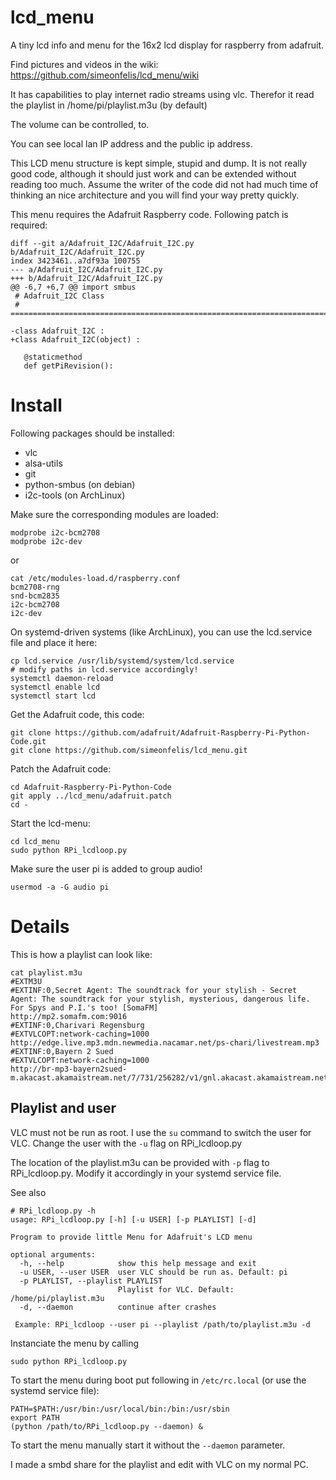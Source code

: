 lcd_menu
========

A tiny lcd info and menu for the 16x2 lcd display for raspberry from adafruit.

Find pictures and videos in the wiki: https://github.com/simeonfelis/lcd_menu/wiki

It has capabilities to play internet radio streams using vlc. Therefor it 
read the playlist in /home/pi/playlist.m3u (by default)

The volume can be controlled, to.

You can see local lan IP address and the public ip address.

This LCD menu structure is kept simple, stupid and dump. It is not really good code,
although it should just work and can be extended without reading too much. Assume the
writer of the code did not had much time of thinking an nice architecture and you
will find your way pretty quickly.


This menu requires the Adafruit Raspberry code. Following patch is required:

    diff --git a/Adafruit_I2C/Adafruit_I2C.py b/Adafruit_I2C/Adafruit_I2C.py
    index 3423461..a7df93a 100755
    --- a/Adafruit_I2C/Adafruit_I2C.py
    +++ b/Adafruit_I2C/Adafruit_I2C.py
    @@ -6,7 +6,7 @@ import smbus
     # Adafruit_I2C Class
     # ===========================================================================
     
    -class Adafruit_I2C :
    +class Adafruit_I2C(object) :
     
       @staticmethod
       def getPiRevision():

Install
=======

Following packages should be installed:

 * vlc
 * alsa-utils
 * git
 * python-smbus (on debian)
 * i2c-tools (on ArchLinux)

Make sure the corresponding modules are loaded:

    modprobe i2c-bcm2708
    modprobe i2c-dev

or

    cat /etc/modules-load.d/raspberry.conf
    bcm2708-rng
    snd-bcm2835
    i2c-bcm2708
    i2c-dev


On systemd-driven systems (like ArchLinux), you can use the lcd.service file and place it here:

    cp lcd.service /usr/lib/systemd/system/lcd.service
    # modify paths in lcd.service accordingly!
    systemctl daemon-reload
    systemctl enable lcd
    systemctl start lcd


Get the Adafruit code, this code:

    git clone https://github.com/adafruit/Adafruit-Raspberry-Pi-Python-Code.git
    git clone https://github.com/simeonfelis/lcd_menu.git

Patch the Adafruit code:

    cd Adafruit-Raspberry-Pi-Python-Code
    git apply ../lcd_menu/adafruit.patch
    cd -

Start the lcd-menu:

    cd lcd_menu
    sudo python RPi_lcdloop.py

Make sure the user pi is added to group audio!

    usermod -a -G audio pi



Details
=======

This is how a playlist can look like:

    cat playlist.m3u
    #EXTM3U
    #EXTINF:0,Secret Agent: The soundtrack for your stylish - Secret Agent: The soundtrack for your stylish, mysterious, dangerous life. For Spys and P.I.'s too! [SomaFM]
    http://mp2.somafm.com:9016
    #EXTINF:0,Charivari Regensburg
    #EXTVLCOPT:network-caching=1000
    http://edge.live.mp3.mdn.newmedia.nacamar.net/ps-chari/livestream.mp3
    #EXTINF:0,Bayern 2 Sued
    #EXTVLCOPT:network-caching=1000
    http://br-mp3-bayern2sued-m.akacast.akamaistream.net/7/731/256282/v1/gnl.akacast.akamaistream.net/br_mp3_bayern2sued_m


Playlist and user
-----------------

VLC must not be run as root. I use the `su` command to switch the user for VLC. Change the user with the ``-u`` flag on RPi_lcdloop.py

The location of the playlist.m3u can be provided with ``-p`` flag to RPi_lcdloop.py. Modify it accordingly in your systemd service file.

See also

    # RPi_lcdloop.py -h
    usage: RPi_lcdloop.py [-h] [-u USER] [-p PLAYLIST] [-d]

    Program to provide little Menu for Adafruit's LCD menu

    optional arguments:
      -h, --help            show this help message and exit
      -u USER, --user USER  user VLC should be run as. Default: pi
      -p PLAYLIST, --playlist PLAYLIST
                            Playlist for VLC. Default: /home/pi/playlist.m3u
      -d, --daemon          continue after crashes

     Example: RPi_lcdloop --user pi --playlist /path/to/playlist.m3u -d



Instanciate the menu by calling

    sudo python RPi_lcdloop.py

To start the menu during boot put following in `/etc/rc.local` (or use the systemd service file):

    PATH=$PATH:/usr/bin:/usr/local/bin:/bin:/usr/sbin
    export PATH
    (python /path/to/RPi_lcdloop.py --daemon) &


To start the menu manually start it without the `--daemon` parameter.

I made a smbd share for the playlist and edit with VLC on my normal PC.

